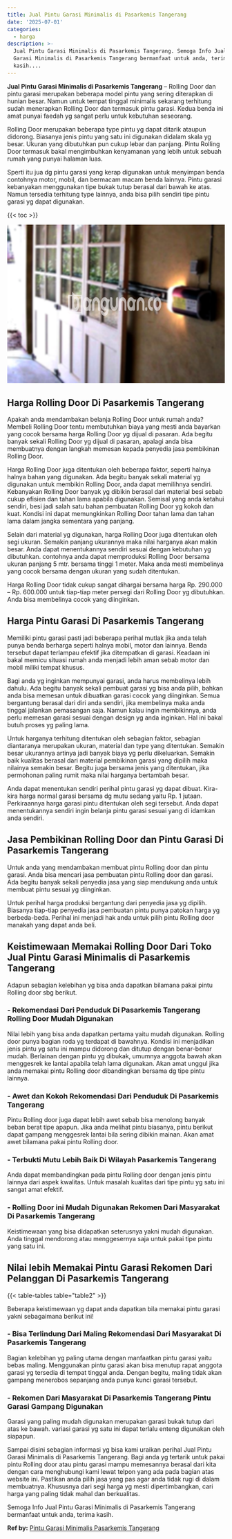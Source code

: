 ```yaml
---
title: Jual Pintu Garasi Minimalis di Pasarkemis Tangerang
date: '2025-07-01'
categories:
  - harga
description: >-
  Jual Pintu Garasi Minimalis di Pasarkemis Tangerang. Semoga Info Jual Pintu
  Garasi Minimalis di Pasarkemis Tangerang bermanfaat untuk anda, terima
  kasih....
---
```


**Jual Pintu Garasi Minimalis di Pasarkemis Tangerang** – Rolling Door dan pintu garasi merupakan beberapa model pintu yang sering diterapkan di hunian besar. Namun untuk tempat tinggal minimalis sekarang terhitung sudah menerapkan Rolling Door dan termasuk pintu garasi. Kedua benda ini amat punyai faedah yg sangat perlu untuk kebutuhan seseorang.

Rolling Door merupakan beberapa type pintu yg dapat ditarik ataupun didorong. Biasanya jenis pintu yang satu ini digunakan didalam skala yg besar. Ukuran yang dibutuhkan pun cukup lebar dan panjang. Pintu Rolling Door termasuk bakal mengimbuhkan kenyamanan yang lebih untuk sebuah rumah yang punyai halaman luas.

Sperti itu jua dg pintu garasi yang kerap digunakan untuk menyimpan benda contohnya motor, mobil, dan bermacam macam benda lainnya. Pintu garasi kebanyakan menggunakan tipe bukak tutup berasal dari bawah ke atas. Namun tersedia terhitung type lainnya, anda bisa pilih sendiri tipe pintu garasi yg dapat digunakan.

{{< toc >}}

![Jual Pintu Garasi Minimalis di Pasarkemis Tangerang](/images/pintu-garasi-04.png)

## Harga Rolling Door Di Pasarkemis Tangerang

Apakah anda mendambakan belanja Rolling Door untuk rumah anda? Membeli Rolling Door tentu membutuhkan biaya yang mesti anda bayarkan yang cocok bersama harga Rolling Door yg dijual di pasaran. Ada begitu banyak sekali Rolling Door yg dijual di pasaran, apalagi anda bisa membuatnya dengan langkah memesan kepada penyedia jasa pembikinan Rolling Door.

Harga Rolling Door juga ditentukan oleh beberapa faktor, seperti halnya halnya bahan yang digunakan. Ada begitu banyak sekali material yg digunakan untuk membikin Rolling Door, anda dapat memilihnya sendiri. Kebanyakan Rolling Door banyak yg dibikin berasal dari material besi sebab cukup efisien dan tahan lama apabila digunakan. Semisal yang anda ketahui sendiri, besi jadi salah satu bahan pembuatan Rolling Door yg kokoh dan kuat. Kondisi ini dapat memungkinkan Rolling Door tahan lama dan tahan lama dalam jangka sementara yang panjang.

Selain dari material yg digunakan, harga Rolling Door juga ditentukan oleh segi ukuran. Semakin panjang ukurannya maka nilai harganya akan makin besar. Anda dapat menentukannya sendiri sesuai dengan kebutuhan yg dibutuhkan. contohnya anda dapat memproduksi Rolling Door bersama ukuran panjang 5 mtr. bersama tinggi 1 meter. Maka anda mesti membelinya yang cocok bersama dengan ukuran yang sudah ditentukan.

Harga Rolling Door tidak cukup sangat dihargai bersama harga Rp. 290.000 – Rp. 600.000 untuk tiap-tiap meter persegi dari Rolling Door yg dibutuhkan. Anda bisa membelinya cocok yang diinginkan.

## Harga Pintu Garasi Di Pasarkemis Tangerang

Memiliki pintu garasi pasti jadi beberapa perihal mutlak jika anda telah punya benda berharga seperti halnya mobil, motor dan lainnya. Benda tersebut dapat terlampau efektif jika ditempatkan di garasi. Keadaan ini bakal memicu situasi rumah anda menjadi lebih aman sebab motor dan mobil miliki tempat khusus.

Bagi anda yg inginkan mempunyai garasi, anda harus membelinya lebih dahulu. Ada begitu banyak sekali pembuat garasi yg bisa anda pilih, bahkan anda bisa memesan untuk dibuatkan garasi cocok yang diinginkan. Semua bergantung berasal dari diri anda sendiri, jika membelinya maka anda tinggal jalankan pemasangan saja. Namun kalau ingin membikinnya, anda perlu memesan garasi sesuai dengan design yg anda inginkan. Hal ini bakal butuh proses yg paling lama.

Untuk harganya terhitung ditentukan oleh sebagian faktor, sebagian diantaranya merupakan ukuran, material dan type yang ditentukan. Semakin besar ukurannya artinya jadi banyak biaya yg perlu dikeluarkan. Semakin baik kualitas berasal dari material pembikinan garasi yang dipilih maka nilainya semakin besar. Begitu juga bersama jenis yang ditentukan, jika permohonan paling rumit maka nilai harganya bertambah besar.

Anda dapat menentukan sendiri perihal pintu garasi yg dapat dibuat. Kira-kira harga normal garasi bersama dg mutu sedang yaitu Rp. 1 jutaan. Perkiraannya harga garasi pintu ditentukan oleh segi tersebut. Anda dapat menentukannya sendiri ingin belanja pintu garasi sesuai yang di idamkan anda sendiri.

## Jasa Pembikinan Rolling Door dan Pintu Garasi Di Pasarkemis Tangerang

Untuk anda yang mendambakan membuat pintu Rolling door dan pintu garasi. Anda bisa mencari jasa pembuatan pintu Rolling door dan garasi. Ada begitu banyak sekali penyedia jasa yang siap mendukung anda untuk membuat pintu sesuai yg diinginkan.

Untuk perihal harga produksi bergantung dari penyedia jasa yg dipilih. Biasanya tiap-tiap penyedia jasa pembuatan pintu punya patokan harga yg berbeda-beda. Perihal ini menjadi hak anda untuk pilih pintu Rolling door manakah yang dapat anda beli.

## Keistimewaan Memakai Rolling Door Dari Toko Jual Pintu Garasi Minimalis di Pasarkemis Tangerang

Adapun sebagian kelebihan yg bisa anda dapatkan bilamana pakai pintu Rolling door sbg berikut.

### \- Rekomendasi Dari Penduduk Di Pasarkemis Tangerang Rolling Door Mudah Digunakan

Nilai lebih yang bisa anda dapatkan pertama yaitu mudah digunakan. Rolling door punya bagian roda yg terdapat di bawahnya. Kondisi ini menjadikan jenis pintu yg satu ini mampu didorong dan ditutup dengan benar-benar mudah. Berlainan dengan pintu yg dibukak, umumnya anggota bawah akan menggesrek ke lantai apabila telah lama digunakan. Akan amat unggul jika anda memakai pintu Rolling door dibandingkan bersama dg tipe pintu lainnya.

### \- Awet dan Kokoh Rekomendasi Dari Penduduk Di Pasarkemis Tangerang

Pintu Rolling door juga dapat lebih awet sebab bisa menolong banyak beban berat tipe apapun. Jika anda melihat pintu biasanya, pintu berikut dapat gampang menggesrek lantai bila sering dibikin mainan. Akan amat awet bilamana pakai pintu Rolling door.

### \- Terbukti Mutu Lebih Baik Di Wilayah Pasarkemis Tangerang

Anda dapat membandingkan pada pintu Rolling door dengan jenis pintu lainnya dari aspek kwalitas. Untuk masalah kualitas dari tipe pintu yg satu ini sangat amat efektif.

### \- Rolling Door ini Mudah Digunakan Rekomen Dari Masyarakat Di Pasarkemis Tangerang

Keistimewaan yang bisa didapatkan seterusnya yakni mudah digunakan. Anda tinggal mendorong atau menggesernya saja untuk pakai tipe pintu yang satu ini.

## Nilai lebih Memakai Pintu Garasi Rekomen Dari Pelanggan Di Pasarkemis Tangerang

{{< table-tables table="table2" >}}

Beberapa keistimewaan yg dapat anda dapatkan bila memakai pintu garasi yakni sebagaimana berikut ini!

### \- Bisa Terlindung Dari Maling Rekomendasi Dari Masyarakat Di Pasarkemis Tangerang

Bagian kelebihan yg paling utama dengan manfaatkan pintu garasi yaitu bebas maling. Menggunakan pintu garasi akan bisa menutup rapat anggota garasi yg tersedia di tempat tinggal anda. Dengan begitu, maling tidak akan gampang menerobos sepanjang anda punya kunci garasi tersebut.

### \- Rekomen Dari Masyarakat Di Pasarkemis Tangerang Pintu Garasi Gampang Digunakan

Garasi yang paling mudah digunakan merupakan garasi bukak tutup dari atas ke bawah. variasi garasi yg satu ini dapat terlalu enteng digunakan oleh siapapun.

Sampai disini sebagian informasi yg bisa kami uraikan perihal Jual Pintu Garasi Minimalis di Pasarkemis Tangerang. Bagi anda yg tertarik untuk pakai pintu Rolling door atau pintu garasi mampu memesannya berasal dari kita dengan cara menghubungi kami lewat telpon yang ada pada bagian atas website ini. Pastikan anda pilih jasa yang pas agar anda tidak rugi di dalam membuatnya. Khususnya dari segi harga yg mesti dipertimbangkan, cari harga yang paling tidak mahal dan berkualitas.

Semoga Info Jual Pintu Garasi Minimalis di Pasarkemis Tangerang bermanfaat untuk anda, terima kasih.

**Ref by:** [Pintu Garasi Minimalis Pasarkemis Tangerang](https://id.wikipedia.org/wiki/Pintu)

